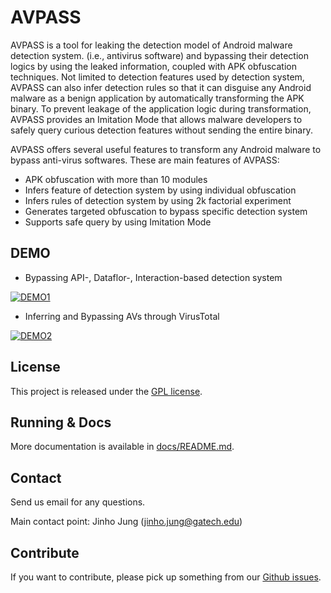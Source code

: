 AVPASS
======

AVPASS is a tool for leaking the detection model of Android malware detection system. (i.e., antivirus software) and bypassing their detection logics by using the leaked information, coupled with APK obfuscation techniques. Not limited to detection features used by detection system, AVPASS can also infer detection rules so that it can disguise any Android malware as a benign application by automatically transforming the APK binary. To prevent leakage of the application logic during transformation, AVPASS provides an Imitation Mode that allows malware developers to safely query curious detection features without sending the entire binary.

AVPASS offers several useful features to transform any Android malware to bypass anti-virus softwares. These are main features of AVPASS:

- APK obfuscation with more than 10 modules
- Infers feature of detection system by using individual obfuscation
- Infers rules of detection system by using 2k factorial experiment
- Generates targeted obfuscation to bypass specific detection system
- Supports safe query by using Imitation Mode

DEMO
----

* Bypassing API-, Dataflor-, Interaction-based detection system

[![DEMO1](http://img.youtube.com/vi/6D1miTSRKA8/0.jpg)](http://www.youtube.com/watch?v=6D1miTSRKA8)


* Inferring and Bypassing AVs through VirusTotal

[![DEMO2](http://img.youtube.com/vi/GkMyobbyl88/0.jpg)](http://www.youtube.com/watch?v=GkMyobbyl88)

License
-------

This project is released under the [GPL license](./LICENSE).


Running & Docs
--------------

More documentation is available in [docs/README.md](docs/README.md).


Contact
-------

Send us email for any questions.

Main contact point: Jinho Jung (jinho.jung@gatech.edu)


Contribute
----------

If you want to contribute, please pick up something from our [Github issues](https://github.com/sslab-gatech/avpass/issues).

